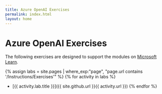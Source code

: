 ```yaml
---
title: Azure OpenAI Exercises
permalink: index.html
layout: home
---
```


# Azure OpenAI Exercises

The following exercises are designed to support the modules on [Microsoft Learn](https://learn.microsoft.com/training/browse/?terms=OpenAI).


{% assign labs = site.pages | where_exp:"page", "page.url contains '/Instructions/Exercises'" %}
{% for activity in labs  %}
- [{{ activity.lab.title }}]({{ site.github.url }}{{ activity.url }})
{% endfor %}

